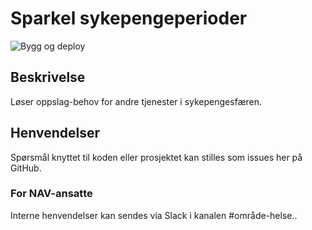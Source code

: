 # Sparkel sykepengeperioder
![Bygg og deploy](https://github.com/navikt/helse-sparkel-sykepengeperioder/workflows/Bygg%20og%20deploy/badge.svg)

## Beskrivelse
Løser oppslag-behov for andre tjenester i sykepengesfæren.

## Henvendelser
Spørsmål knyttet til koden eller prosjektet kan stilles som issues her på GitHub.

### For NAV-ansatte
Interne henvendelser kan sendes via Slack i kanalen #område-helse..
